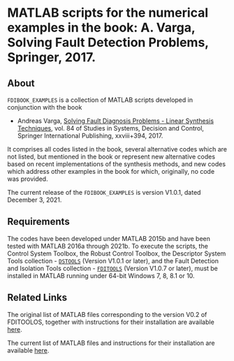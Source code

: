 # MATLAB scripts for the numerical examples in the book: A. Varga, Solving Fault Detection Problems, Springer, 2017. 


## About 

`FDIBOOK_EXAMPLES` is a collection of MATLAB scripts developed in conjunction with the book

   -  Andreas Varga, [Solving Fault Diagnosis Problems - Linear Synthesis Techniques](http://www.springer.com/us/book/9783319515588), vol. 84 of Studies in Systems, Decision and Control, Springer International Publishing, xxviii+394, 2017.

It comprises all codes listed in the book, several alternative codes which are not listed, 
but mentioned in the book or represent new alternative codes based on recent implementations of the 
synthesis methods, and new codes which address other examples in the book for which, originally, no code was provided.   

The current release of the `FDIBOOK_EXAMPLES` is version V1.0.1, dated December 3, 2021.


## Requirements

The codes have been developed under MATLAB 2015b and have been tested with MATLAB 2016a through 2021b. To execute the scripts, the Control System Toolbox, the Robust Control Toolbox, the Descriptor System Tools collection - [`DSTOOLS`](https://github.com/andreasvarga/DescriptorSystemTools) (Version V1.0.1 or later),
and the Fault Detection and Isolation Tools collection - [`FDITOOLS`](https://github.com/andreasvarga/FDITools) (Version V1.0.7 or later), must be installed in MATLAB running under 64-bit Windows 7, 8, 8.1 or 10. 

## Related Links

The original list of MATLAB files corresponding to the version V0.2 of FDITOOLOS, together with instructions for their installation are available [here](https://sites.google.com/view/andreasvarga/home/book/matlab). 

The current list of MATLAB files and instructions for their installation are available [here](https://sites.google.com/view/andreasvarga/home/software/fdibook_examples). 
